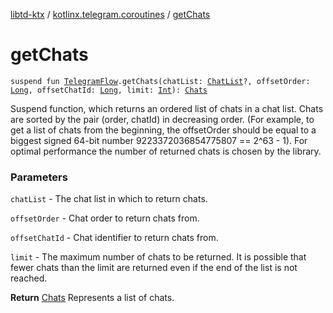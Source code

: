[libtd-ktx](../index.md) / [kotlinx.telegram.coroutines](index.md) / [getChats](./get-chats.md)

# getChats

`suspend fun `[`TelegramFlow`](../kotlinx.telegram.core/-telegram-flow/index.md)`.getChats(chatList: `[`ChatList`](https://tdlibx.github.io/td/docs/org/drinkless/td/libcore/telegram/TdApi/ChatList.html)`?, offsetOrder: `[`Long`](https://kotlinlang.org/api/latest/jvm/stdlib/kotlin/-long/index.html)`, offsetChatId: `[`Long`](https://kotlinlang.org/api/latest/jvm/stdlib/kotlin/-long/index.html)`, limit: `[`Int`](https://kotlinlang.org/api/latest/jvm/stdlib/kotlin/-int/index.html)`): `[`Chats`](https://tdlibx.github.io/td/docs/org/drinkless/td/libcore/telegram/TdApi/Chats.html)

Suspend function, which returns an ordered list of chats in a chat list. Chats are sorted by the
pair (order, chatId) in decreasing order. (For example, to get a list of chats from the beginning,
the offsetOrder should be equal to a biggest signed 64-bit number 9223372036854775807 == 2^63 - 1).
For optimal performance the number of returned chats is chosen by the library.

### Parameters

`chatList` - The chat list in which to return chats.

`offsetOrder` - Chat order to return chats from.

`offsetChatId` - Chat identifier to return chats from.

`limit` - The maximum number of chats to be returned. It is possible that fewer chats than the
limit are returned even if the end of the list is not reached.

**Return**
[Chats](https://tdlibx.github.io/td/docs/org/drinkless/td/libcore/telegram/TdApi/Chats.html) Represents a list of chats.

